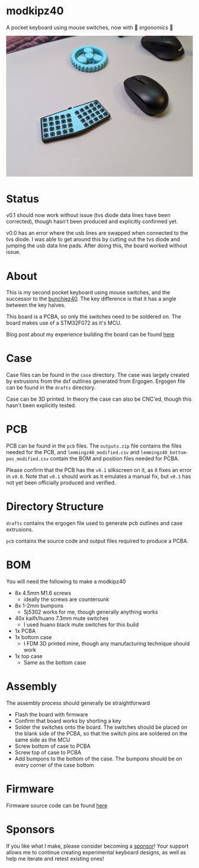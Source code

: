 # modkipz40

A pocket keyboard using mouse switches, now with 🤌 *ergonomics* 🤌

![an image of my modkipz40](https://github.com/ChrisChrisLoLo/modkipz40/blob/main/photos/PXL_20231210_225053966.NIGHT.jpg?raw=true)

# Status

v0.1 should now work without issue (tvs diode data lines have been corrected), though hasn't been produced and explicitly confirmed yet.

v0.0 has an error where the usb lines are swapped when connected to the tvs diode. I was able to get around this by cutting out the tvs diode and jumping the usb data line pads. After doing this, the board worked without issue.

# About

This is my second pocket keyboard using mouse switches, and the successor to the [bunchiez40](https://github.com/ChrisChrisLoLo/bunchiez40). The key difference is that it has a angle between the key halves.

This board is a PCBA, so only the switches need to be soldered on. The board makes use of a STM32F072 as it's MCU.

Blog post about my experience building the board can be found [here](https://chrischrislolo.github.io/orthoLabLogs/modkipz40-how-i-used-ergogen-for-the-first-time.html)

# Case

Case files can be found in the `case` directory. The case was largely created by extrusions from the dxf outlines generated from Ergogen. Ergogen file can be found in the `drafts` directory.

Case can be 3D printed. In theory the case can also be CNC'ed, though this hasn't been explicitly tested.

# PCB

PCB can be found in the `pcb` files. The `outputs.zip` file contains the files needed for the PCB, and `lemmingz40_modified.csv` and `lemmingz40_bottom-pos_modified.csv` contain the BOM and position files needed for PCBA.

Please confirm that the PCB has the `v0.1` silkscreen on it, as it fixes an error in `v0.0`. Note that `v0.1` should work as it emulates a manual fix, but `v0.1` has not yet been officially produced and verified.

# Directory Structure

`drafts` contains the ergogen file used to generate pcb outlines and case extrusions.

`pcb` contains the source code and output files required to produce a PCBA.

# BOM

You will need the following to make a modkipz40

- 8x 4.5mm M1.6 screws
    - ideally the screws are countersunk
- 8x 1-2mm bumpons
    - Sj5302 works for me, though generally anything works
- 40x kailh/huano 7.3mm mute switches
    - I used huano black mute switches for this build
- 1x PCBA
- 1x bottom case
    - I FDM 3D printed mine, though any manufacturing technique should work
- 1x top case
    - Same as the bottom case

# Assembly

The assembly process should generally be straightforward

- Flash the board with firmware
- Confirm that board works by shorting a key
- Solder the switches onto the board. The switches should be placed on the blank side of the PCBA, so that the switch pins are soldered on the same side as the MCU
- Screw bottom of case to PCBA
- Screw top of case to PCBA
- Add bumpons to the bottom of the case. The bumpons should be on every corner of the case bottom

# Firmware

Firmware source code can be found [here](https://github.com/ChrisChrisLoLo/vial-qmk/tree/sporewoh/keyboards/sporewoh/modkipz40)

# Sponsors
If you like what I make, please consider becoming a [sponsor](https://github.com/sponsors/ChrisChrisLoLo)! Your support allows me to continue creating experimental keyboard designs, as well as help me iterate and retest existing ones! 
